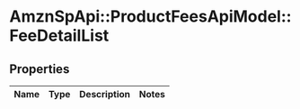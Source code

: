 # AmznSpApi::ProductFeesApiModel::FeeDetailList

## Properties
Name | Type | Description | Notes
------------ | ------------- | ------------- | -------------

